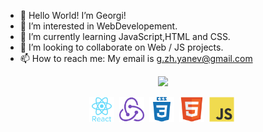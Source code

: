 - 👋 Hello World! I’m Georgi!
- 👀 I’m interested in WebDevelopement.
- 🌱 I’m currently learning JavaScript,HTML and CSS.
- 💞️ I’m looking to collaborate on Web / JS projects.
- 📫 How to reach me: My email is g.zh.yanev@gmail.com


<div id="header" align="center">
  
  <img src="https://media.giphy.com/media/l0HlTy9x8FZo0XO1i/giphy.gif" width="500"/>
  
  <img src="https://github.com/devicons/devicon/blob/master/icons/react/react-original-wordmark.svg" title="React" alt="React" width="40" height="40"/>&nbsp;
  <img src="https://github.com/devicons/devicon/blob/master/icons/redux/redux-original.svg" title="Redux" alt="Redux " width="40" height="40"/>&nbsp;
  <img src="https://github.com/devicons/devicon/blob/master/icons/css3/css3-plain-wordmark.svg"  title="CSS3" alt="CSS" width="40" height="40"/>&nbsp;
  <img src="https://github.com/devicons/devicon/blob/master/icons/html5/html5-original.svg" title="HTML5" alt="HTML" width="40" height="40"/>&nbsp;
  <img src="https://github.com/devicons/devicon/blob/master/icons/javascript/javascript-original.svg" title="JavaScript" alt="JavaScript" width="40" height="40"/>&nbsp;
  
</div>
